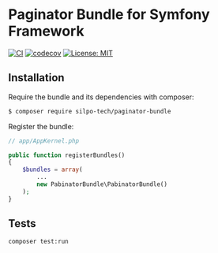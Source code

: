 # Paginator Bundle for Symfony Framework #

[![CI](https://github.com/silpo-tech/PaginatorBundle/actions/workflows/ci.yml/badge.svg)](https://github.com/silpo-tech/PaginatorBundle/actions)
[![codecov](https://codecov.io/gh/silpo-tech/PaginatorBundle/graph/badge.svg)](https://codecov.io/gh/silpo-tech/PaginatorBundle)
[![License: MIT](https://img.shields.io/badge/License-MIT-yellow.svg)](https://opensource.org/licenses/MIT)

## Installation ##

Require the bundle and its dependencies with composer:

```bash
$ composer require silpo-tech/paginator-bundle
```

Register the bundle:

```php
// app/AppKernel.php

public function registerBundles()
{
    $bundles = array(
        ...
        new PabinatorBundle\PabinatorBundle()
    );
}
```

## Tests ##

```shell
composer test:run
```